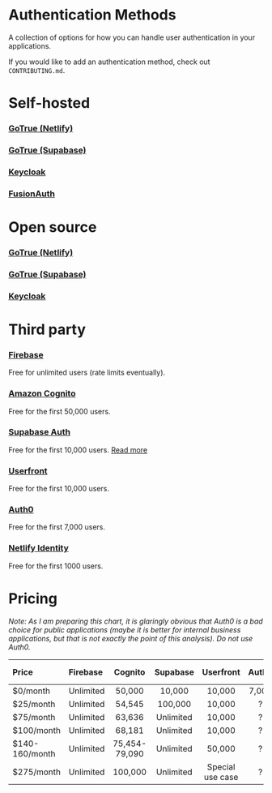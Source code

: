 # Authentication Methods

A collection of options for how you can handle user authentication in your applications.

If you would like to add an authentication method, check out `CONTRIBUTING.md`.

# Self-hosted
### [GoTrue (Netlify)](https://github.com/netlify/gotrue)
### [GoTrue (Supabase)](https://github.com/supabase/gotrue)
### [Keycloak](https://www.keycloak.org/)
### [FusionAuth](https://fusionauth.io/)

# Open source
### [GoTrue (Netlify)](https://github.com/netlify/gotrue)
### [GoTrue (Supabase)](https://github.com/supabase/gotrue)
### [Keycloak](https://www.keycloak.org/)

# Third party
### [Firebase](https://firebase.google.com/docs/auth/)
Free for unlimited users (rate limits eventually).
### [Amazon Cognito](https://aws.amazon.com/cognito/)
Free for the first 50,000 users.
### [Supabase Auth](https://supabase.io/docs/guides/auth)
Free for the first 10,000 users. [Read more](https://github.com/christopher-kapic/authentication-methods/blob/main/reviews/supabase.md)
### [Userfront](https://userfront.com/)
Free for the first 10,000 users.
### [Auth0](https://auth0.com/)
Free for the first 7,000 users.
### [Netlify Identity](https://docs.netlify.com/visitor-access/identity/)
Free for the first 1000 users.

# Pricing
_Note: As I am preparing this chart, it is glaringly obvious that Auth0 is a bad choice for public applications (maybe it is better for internal business applications, but that is not exactly the point of this analysis). Do not use Auth0._

| Price     | Firebase       | Cognito      | Supabase     | Userfront    | Auth0        | Netlify Identity   |
| :-------- | :------------- | :----------: | :----------: | :----------: | :----------: | -----------------: |
| $0/month  | Unlimited      | 50,000       | 10,000       | 10,000       | 7,000        | 1000               |
| $25/month | Unlimited      | 54,545       | 100,000      | 10,000       | ?            | 1000               |
| $75/month | Unlimited      | 63,636       | Unlimited    | 10,000       | ?            | 1000               |
| $100/month| Unlimited      | 68,181       | Unlimited    | 10,000       | ?            | Unlimited          |
| $140-160/month| Unlimited  | 75,454-79,090| Unlimited    | 50,000       | ?            | Unlimited          |
| $275/month| Unlimited      | 100,000      | Unlimited    | Special use case | ?        | Unlimited          |
